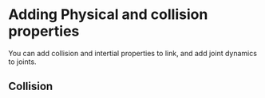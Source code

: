 # Adding Physical and collision properties

You can add collision and intertial properties to link, and add joint dynamics to joints.

## Collision

